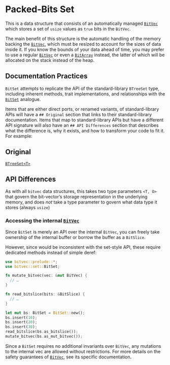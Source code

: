 # Packed-Bits Set

This is a data structure that consists of an automatically managed [`BitVec`]
which stores a set of `usize` values as `true` bits in the `BitVec`.

The main benefit of this structure is the automatic handling of the memory
backing the [`BitVec`], which must be resized to account for the sizes of data
inside it. If you know the bounds of your data ahead of time, you may prefer to
use a regular [`BitVec`] or even a [`BitArray`] instead, the latter of which
will be allocated on the stack instead of the heap.

## Documentation Practices

`BitSet` attempts to replicate the API of the standard-library `BTreeSet` type,
including inherent methods, trait implementations, and relationships with the
[`BitSet`] analogue.

Items that are either direct ports, or renamed variants, of standard-library
APIs will have a `## Original` section that links to their standard-library
documentation. Items that map to standard-library APIs but have a different API
signature will also have an `## API Differences` section that describes what
the difference is, why it exists, and how to transform your code to fit it. For
example:

## Original

[`BTreeSet<T>`](alloc::collections::BTreeSet)

## API Differences

As with all `bitvec` data structures, this takes two type parameters `<T, O>`
that govern the bit-vector’s storage representation in the underlying memory,
and does *not* take a type parameter to govern what data type it stores (always
`usize`)

### Accessing the internal [`BitVec`]

Since `BitSet` is merely an API over the internal `BitVec`, you can freely
take ownership of the internal buffer or borrow the buffer as a `BitSlice`.

However, since would be inconsistent with the set-style API, these require
dedicated methods instead of simple deref:

```rust
use bitvec::prelude::*;
use bitvec::set::BitSet;

fn mutate_bitvec(vec: &mut BitVec) {
  // …
}

fn read_bitslice(bits: &BitSlice) {
  // …
}

let mut bs: BitSet = BitSet::new();
bs.insert(10);
bs.insert(20);
bs.insert(30);
read_bitslice(bs.as_bitslice());
mutate_bitvec(bs.as_mut_bitvec());
```

Since a `BitSet` requires no additional invariants over `BitVec`, any mutations
to the internal vec are allowed without restrictions. For more details on the
safety guarantees of [`BitVec`], see its specific documentation.

[`BitArray`]: crate::array::BitArray
[`BitSet`]: crate::set::BitSet
[`BitVec`]: crate::vec::BitVec
